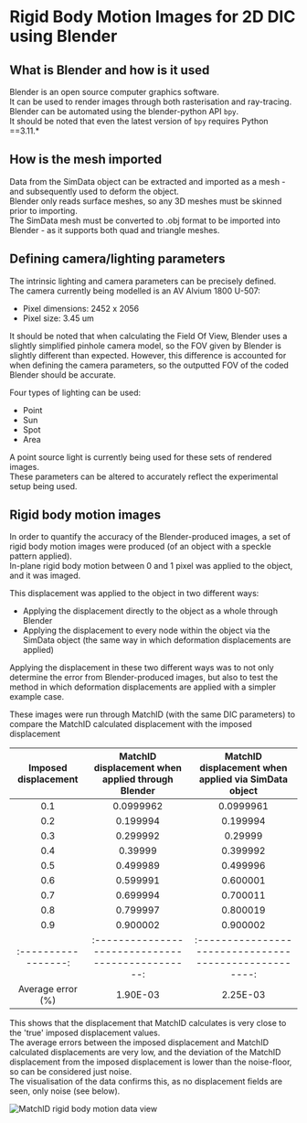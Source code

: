 # Rigid Body Motion Images for 2D DIC using Blender

## What is Blender and how is it used
Blender is an open source computer graphics software.  
It can be used to render images through both rasterisation and ray-tracing.  
Blender can be automated using the blender-python API `bpy`.  
It should be noted that even the latest version of `bpy` requires Python ==3.11.*  


## How is the mesh imported
Data from the SimData object can be extracted and imported as a mesh - and subsequently used to deform the object.  
Blender only reads surface meshes, so any 3D meshes must be skinned prior to importing.  
The SimData mesh must be converted to .obj format to be imported into Blender - as it supports both quad and triangle meshes.   

## Defining camera/lighting parameters
The intrinsic lighting and camera parameters can be precisely defined.  
The camera currently being modelled is an AV Alvium 1800 U-507:  
- Pixel dimensions: 2452 x 2056
- Pixel size: 3.45 um

It should be noted that when calculating the Field Of View, Blender uses a slightly simplified pinhole camera model, so the FOV given by Blender is slightly different than expected. However, this difference is accounted for when defining the camera parameters, so the outputted FOV of the coded Blender should be accurate.   

Four types of lighting can be used:  
- Point 
- Sun
- Spot 
- Area

A point source light is currently being used for these sets of rendered images.   
These parameters can be altered to accurately reflect the experimental setup being used.  
 
## Rigid body motion images  
In order to quantify the accuracy of the Blender-produced images, a set of rigid body motion images were produced (of an object with a speckle pattern applied).    
In-plane rigid body motion between 0 and 1 pixel was applied to the object, and it was imaged.  

This displacement was applied to the object in two different ways:  
- Applying the displacement directly to the object as a whole through Blender
- Applying the displacement to every node within the object via the SimData object (the same way in which deformation displacements are applied)  

Applying the displacement in these two different ways was to not only determine the error from Blender-produced images, but also to test the method in which deformation displacements are applied with a simpler example case.  


These images were run through MatchID (with the same DIC parameters) to compare the MatchID calculated displacement with the imposed displacement  

|Imposed displacement | MatchID displacement when applied through Blender |  MatchID displacement when applied via SimData object  |
| :-----------------: | :-----------------------------------------------: | :---------------------------------------------------:  |
| 0.1                 |  0.0999962                                        |  0.0999961                                             |
| 0.2                 |  0.199994                                         |  0.199994                                              |
| 0.3                 |  0.299992                                         |  0.29999                                               |
| 0.4                 |  0.39999                                          |  0.399992                                              |
| 0.5                 |  0.499989                                         |  0.499996                                              |
| 0.6                 |  0.599991                                         |  0.600001                                              |
| 0.7                 |  0.699994                                         |  0.700011                                              |
| 0.8                 |  0.799997                                         |  0.800019                                              |
| 0.9                 |  0.900002                                         |  0.900002                                              |
| :-----------------: | :-----------------------------------------------: | :----------------------------------------------------: |
| Average error (%)   | 1.90E-03                                          | 2.25E-03                                               |


This shows that the displacement that MatchID calculates is very close to the 'true' imposed displacement values.  
The average errors between the imposed displacement and MatchID calculated displacements are very low, and the deviation of the MatchID displacement from the imposed displacement is lower than the noise-floor, so can be considered just noise.  
The visualisation of the data confirms this, as no displacement fields are seen, only noise (see below).  

![MatchID rigid body motion data view](./example_images/Case18_rbm_MatchID.png)  





